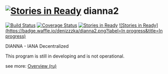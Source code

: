 [![Stories in Ready](https://badge.waffle.io/denizzzka/dianna2.png?label=ready&title=Ready)](https://waffle.io/denizzzka/dianna2)
dianna2
=======
[![Build Status](https://travis-ci.org/denizzzka/dianna2.svg?branch=master)](https://travis-ci.org/denizzzka/dianna2)
[![Coverage Status](https://coveralls.io/repos/denizzzka/dianna2/badge.svg?branch=master)](https://coveralls.io/r/denizzzka/dianna2)
[![Stories in Ready](https://badge.waffle.io/denizzzka/dianna2.png?label=Ready&title=Ready)](https://waffle.io/denizzzka/dianna2)
[![Stories in Ready](https://badge.waffle.io/denizzzka/dianna2.png?label=In progress&title=In progress)](https://waffle.io/denizzzka/dianna2)

DIANNA - IANA Decentralized

This program is still in developing and is not operational.

see more: [Overview (ru)](https://github.com/denizzzka/dianna2/wiki/Overview-(ru))
